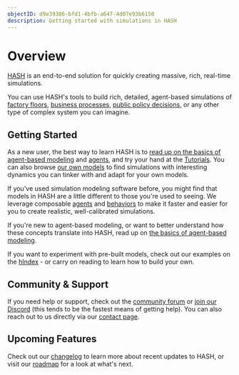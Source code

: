 ```yaml
---
objectID: d9e39386-bfd1-4bfb-a647-4d07e93b6150
description: Getting started with simulations in HASH
---
```


# Overview

[HASH](/) is an end-to-end solution for quickly creating massive, rich, real-time simulations.

You can use HASH's tools to build rich, detailed, agent-based simulations of [factory floors](/@hash/warehouse-conveyor1), [business processes](/@hash/interconnected-call-center), [public policy decisions](/@b/sir-infection-network-w-rapid-tests), or any other type of complex system you can imagine.

## Getting Started

<Hint style="success">
  
As a new user, the best way to learn HASH is to [read up on the basics of agent-based modeling](/docs/simulation/creating-simulations/agent-based-modeling-basics-1) and [agents](/docs/simulation/creating-simulations/anatomy-of-an-agent), and try your hand at the [Tutorials](/docs/simulation/tutorials/hello-hash). You can also browse [our own models](/models?sort=popularity&query=%40hash) to find simulations with interesting dynamics you can tinker with and adapt for your own models.
  
</Hint>

If you've used simulation modeling software before, you might find that models in HASH are a little different to those you're used to seeing. We leverage composable [agents](/docs/simulation/creating-simulations/anatomy-of-an-agent/) and [behaviors](/docs/simulation/creating-simulations/behaviors/) to make it faster and easier for you to create realistic, well-calibrated simulations.

If you're new to agent-based modeling, or want to better understand how these concepts translate into HASH, read up on [the basics of agent-based modeling](/docs/simulation/creating-simulations/agent-based-modeling-basics-1).

If you want to experiment with pre-built models, check out our examples on the [hIndex](/models?sort=popularity&query=%40hash) - or carry on reading to learn how to build your own.

## Community & Support

If you need help or support, check out the [community forum](https://community.hash.ai/) or [join our Discord](/discord) \(this tends to be the fastest means of getting help\). You can also reach out to us directly via our [contact page](https://hash.ai/contact).

## Upcoming Features

Check out our [changelog](/updates) to learn more about recent updates to HASH, or visit our [roadmap](/roadmap) for a look at what's next.


